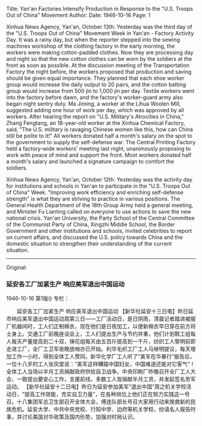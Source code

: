 Title: Yan'an Factories Intensify Production in Response to the "U.S. Troops Out of China" Movement
Author:
Date: 1946-10-16
Page: 1

Xinhua News Agency, Yan'an, October 13th: Yesterday was the third day of the "U.S. Troops Out of China" Movement Week in Yan'an - Factory Activity Day. It was a rainy day, but when the reporter stepped into the sewing machines workshop of the clothing factory in the early morning, the workers were making cotton-padded clothes. Now they are processing day and night so that the new cotton clothes can be worn by the soldiers at the front as soon as possible. At the discussion meeting of the Transportation Factory the night before, the workers proposed that production and saving should be given equal importance. They planned that each shoe worker group would increase the daily output to 20 pairs, and the cotton batting group would increase from 500 jin to 1,000 jin per day. Textile workers went into the factory before dawn, and the factory's worker-guard army also began night sentry duty. Ma Jiming, a worker at the Lihua Woolen Mill, suggested adding one hour of work per day, which was approved by all workers. After hearing the report on "U.S. Military's Atrocities in China," Zhang Fengtang, an 18-year-old worker at the Xinhua Chemical Factory, said, "The U.S. military is ravaging Chinese women like this, how can China still be polite to it!" All workers donated half a month's salary on the spot to the government to supply the self-defense war. The Central Printing Factory held a factory-wide workers' meeting last night, unanimously proposing to work with peace of mind and support the front. Most workers donated half a month's salary and launched a signature campaign to comfort the soldiers.

Xinhua News Agency, Yan'an, October 12th: Yesterday was the activity day for institutions and schools in Yan'an to participate in the "U.S. Troops Out of China" Week. "Improving work efficiency and enriching self-defense strength" is what they are striving to practice in various positions. The General Health Department of the 18th Group Army held a general meeting, and Minister Fu Lianting called on everyone to use actions to save the new national crisis. Yan'an University, the Party School of the Central Committee of the Communist Party of China, Xingzhi Middle School, the Border Government and other institutions and schools, invited celebrities to report on current affairs, and discussed the U.S. policy towards China and the domestic situation to strengthen their understanding of the current situation.



<hr /> 

Original: 


### 延安各工厂加紧生产  响应美军退出中国运动

1946-10-16
第1版()
专栏：

　　延安各工厂加紧生产
    响应美军退出中国运动
    【新华社延安十三日电】昨日延市响应美军退出中国运动周第三日——工厂活动日，是日阴雨，清晨记者踏进被服厂机器间时，工人们正制棉衣，现在他们是日夜加工，以便新棉衣早日穿在前方将士身上。交通工厂前晚座谈会上，工人们提出生产与节约并重，他们计划鞋工组每人每天产量提高到二十双，弹花组每天由五百斤提高到一千斤，纺织工人黎明前即走进工厂，全厂工卫军夜晚放哨亦已开始。利华毛织工厂工人马继明提议，每天增加工作一小时，得到全体工人赞同。新华化学厂工人听了“美军在华暴行”报告后，一位十八岁的工人张凤堂说：“美军这样糟踏中国妇女，中国难道还能对它客气”！全体工人当场以半月工资捐献政府供给自卫战争。中央印刷厂昨晚召开全厂工人大会，一致提出要安心工作，支援前线，多数工人皆捐献半月工资，并发起签名劳军运动。
    【新华社延安十二日电】昨日为延安参加美军“退出中国”周之机关学校活动日，“提高工作效能，充实自卫力量”，在各种岗位上他们正在努力实践这一号召。十八集团军总卫生部召开全体大会，傅连队部长号召大家用行动来挽救新的民族危机。延安大学、中共中央党校、行知中学、边府等机关学校，纷请名人报告时事，并讨论美国对华政策及国内形势，加强对时局认识。
